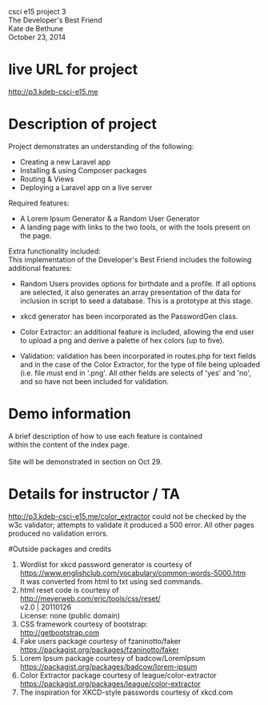 csci e15 project 3 <br />
The Developer's Best Friend<br />
Kate de Bethune <br />
October 23, 2014<br />

# live URL for project
http://p3.kdeb-csci-e15.me

# Description of project
Project demonstrates an understanding of the following: <br />
* Creating a new Laravel app <br />
* Installing & using Composer packages <br />
* Routing & Views <br />
* Deploying a Laravel app on a live server <br />

Required features: <br />
* A Lorem Ipsum Generator & a Random User Generator <br />
* A landing page with links to the two tools, or with the tools present on the page. <br />

Extra functionality included: <br />
This implementation of the Developer's Best Friend includes the following additional features: <br />

* Random Users provides options for birthdate and a profile. If all options are selected, it also generates an array presentation of the data for inclusion in script to seed a database. This is a prototype at this stage. <br />

* xkcd generator has been incorporated as the PasswordGen class. <br />

* Color Extractor: an additional feature is included, allowing the end user to upload a png and derive a palette of hex colors (up to five). <br />

* Validation: validation has been incorporated in routes.php for text fields and in the case of the Color Extractor, for the type of file being uploaded (i.e. file must end in '.png'. All other fields are selects of 'yes' and 'no', and so have not been included for validation.

# Demo information
A brief description of how to use each feature is contained <br />
within the content of the index page. <br />
<br />
Site will be demonstrated in section on Oct 29. <br />

# Details for instructor / TA <br />
http://p3.kdeb-csci-e15.me/color_extractor could not be checked by the w3c validator; attempts to validate it produced a 500 error. All other pages produced no validation errors.

#Outside packages and credits

1. Wordlist for xkcd password generator is courtesy of <br />
https://www.englishclub.com/vocabulary/common-words-5000.htm <br />
It was converted from html to txt using sed commands. <br />
2. html reset code is courtesy of <br />
   http://meyerweb.com/eric/tools/css/reset/ <br />
   v2.0 | 20110126 <br />
   License: none (public domain) <br />
3. CSS framework courtesy of bootstrap: <br />
	http://getbootstrap.com <br />
4. Fake users package courtesy of fzaninotto/faker <br />
https://packagist.org/packages/fzaninotto/faker <br />
5. Lorem Ipsum package courtesy of badcow/LoremIpsum <br />
https://packagist.org/packages/badcow/lorem-ipsum <br />
6. Color Extractor package courtesy of league/color-extractor
https://packagist.org/packages/league/color-extractor
7. The inspiration for XKCD-style passwords courtesy of xkcd.com <br />
  

